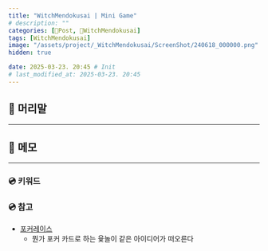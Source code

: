```yaml
---
title: "WitchMendokusai | Mini Game"
# description: ""
categories: [📀Post, 🥥WitchMendokusai]
tags: [WitchMendokusai]
image: "/assets/project/_WitchMendokusai/ScreenShot/240618_000000.png"
hidden: true

date: 2025-03-23. 20:45 # Init
# last_modified_at: 2025-03-23. 20:45
---
```


## 📀 머리말

---

## 📀 메모

---

### 💿 키워드

### 💿 참고

- [포커레이스](https://x.com/DopamineClip/status/1849355528272851334)
  - 뭔가 포커 카드로 하는 윷놀이 같은 아이디어가 떠오른다
